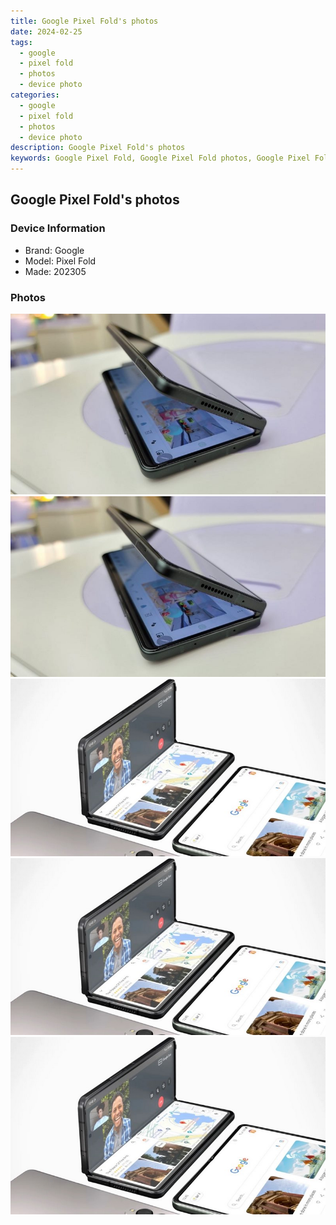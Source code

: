 ```yaml
---
title: Google Pixel Fold's photos
date: 2024-02-25
tags: 
  - google
  - pixel fold
  - photos
  - device photo
categories: 
  - google
  - pixel fold
  - photos
  - device photo
description: Google Pixel Fold's photos
keywords: Google Pixel Fold, Google Pixel Fold photos, Google Pixel Fold device photo
---
```


## Google Pixel Fold's photos

### Device Information

- Brand: Google
- Model: Pixel Fold
- Made: 202305

### Photos

![/images/best-assets/devices/google/google-pixel-fold/1.jpg](/images/best-assets/devices/google/google-pixel-fold/1.jpg)
![/images/best-assets/devices/google/google-pixel-fold/2.jpg](/images/best-assets/devices/google/google-pixel-fold/2.jpg)
![/images/best-assets/devices/google/google-pixel-fold/3.jpg](/images/best-assets/devices/google/google-pixel-fold/3.jpg)
![/images/best-assets/devices/google/google-pixel-fold/4.jpg](/images/best-assets/devices/google/google-pixel-fold/4.jpg)
![/images/best-assets/devices/google/google-pixel-fold/5.jpg](/images/best-assets/devices/google/google-pixel-fold/5.jpg)
